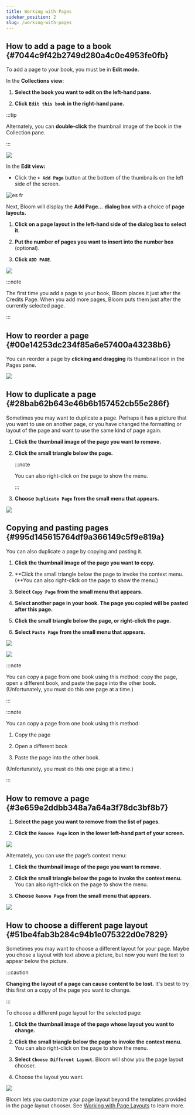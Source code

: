 ```yaml
---
title: Working with Pages
sidebar_position: 2
slug: /working-with-pages
---
```




## How to add a page to a book {#7044c9f42b2749d280a4c0e4953fe0fb}


To add a page to your book, you must be in **Edit mode.**


In the **Collections view**:


<div class='notion-row'>
<div class='notion-column' style={{width: 'calc((100% - (min(32px, 4vw) * 1)) * 0.3125)'}}>

1. **Select the book you want to edit on the left-hand pane.**

2. **Click** **`Edit this book`** **in the right-hand pane.**


:::tip

Alternately, you can **double-click** the thumbnail image of the book in the Collection pane. 

:::





</div><div className='notion-spacer'></div>

<div class='notion-column' style={{width: 'calc((100% - (min(32px, 4vw) * 1)) * 0.6875)'}}>


![](./1458712021.png)


</div><div className='notion-spacer'></div>
</div>


In the **Edit view:** 


<div class='notion-row'>
<div class='notion-column' style={{width: 'calc((100% - (min(32px, 4vw) * 1)) * 0.3125)'}}>

- Click the **`+ Add Page`** button at the bottom of the thumbnails on the left side of the screen.


</div><div className='notion-spacer'></div>

<div class='notion-column' style={{width: 'calc((100% - (min(32px, 4vw) * 1)) * 0.6875)'}}>


![es  fr](./131531486.png)


</div><div className='notion-spacer'></div>
</div>


Next, Bloom will display the **Add Page...** **dialog box** with a choice of **page layouts.**


<div class='notion-row'>
<div class='notion-column' style={{width: 'calc((100% - (min(32px, 4vw) * 1)) * 0.3125)'}}>

1. **Click on a page layout in the left-hand side of the dialog box to select it.**

2. **Put the number of pages you want to insert into the number box** (optional).

3. **Click** **`ADD PAGE`**.

</div><div className='notion-spacer'></div>

<div class='notion-column' style={{width: 'calc((100% - (min(32px, 4vw) * 1)) * 0.6875)'}}>


![](./1697709627.png)


</div><div className='notion-spacer'></div>
</div>


:::note

The first time you add a page to your book, Bloom places it just after the Credits Page. When you add more pages, Bloom puts them just after the currently selected page.

:::




## How to reorder a page {#00e14253dc234f85a6e57400a43238b6}


<div class='notion-row'>
<div class='notion-column' style={{width: 'calc((100% - (min(32px, 4vw) * 1)) * 0.1875)'}}>


You can reorder a page by **clicking and dragging** its thumbnail icon in the Pages pane. 


</div><div className='notion-spacer'></div>

<div class='notion-column' style={{width: 'calc((100% - (min(32px, 4vw) * 1)) * 0.8125)'}}>


![](./1467022563.gif)


</div><div className='notion-spacer'></div>
</div>


## How to duplicate a page {#28bab62b643e46b6b157452cb55e286f}


Sometimes you may want to duplicate a page. Perhaps it has a picture that you want to use on another page, or you have changed the formatting or layout of the page and want to use the same kind of page again. 


<div class='notion-row'>
<div class='notion-column' style={{width: 'calc((100% - (min(32px, 4vw) * 1)) * 0.4375)'}}>

1. **Click the thumbnail image of the page you want to remove.**

2. **Click the small triangle below the page.**

	:::note
	
	You can also right-click on the page to show the menu. 
	
	:::
	
	


3. **Choose** **`Duplicate Page`** **from the small menu that appears.**

</div><div className='notion-spacer'></div>

<div class='notion-column' style={{width: 'calc((100% - (min(32px, 4vw) * 1)) * 0.5625)'}}>


![](./772625644.png)


</div><div className='notion-spacer'></div>
</div>


## Copying and pasting pages {#995d145615764df9a366149c5f9e819a}


You can also duplicate a page by copying and pasting it. 


<div class='notion-row'>
<div class='notion-column' style={{width: 'calc((100% - (min(32px, 4vw) * 1)) * 0.4375)'}}>

1. **Click the thumbnail image of the page you want to copy.**

2. **Click the small triangle below the page to invoke the context menu. (**You can also right-click on the page to show the menu.)

3. **Select** **`Copy Page`** **from the small menu that appears.**

4. **Select another page in your book. The page you copied will be pasted after this page.**

5. **Click the small triangle below the page, or right-click the page.**

6. **Select** **`Paste Page`** **from the small menu that appears.**


</div><div className='notion-spacer'></div>

<div class='notion-column' style={{width: 'calc((100% - (min(32px, 4vw) * 1)) * 0.5625)'}}>


![](./1043375543.png)



![](./799961327.png)


</div><div className='notion-spacer'></div>
</div>


:::note

You can copy a page from one book using this method: copy the page, open a different book, and paste the page into the other book. (Unfortunately, you must do this one page at a time.)

:::




:::note

You can copy a page from one book using this method:
1. Copy the page

2. Open a different book

3. Paste the page into the other book.

(Unfortunately, you must do this one page at a time.)

:::




## How to remove a page {#3e659e2ddbb348a7a64a3f78dc3bf8b7}


<div class='notion-row'>
<div class='notion-column' style={{width: 'calc((100% - (min(32px, 4vw) * 1)) * 0.4375)'}}>

1. **Select the page you want to remove from the list of pages.**

2. **Click the** **`Remove Page`** **icon in the lower left-hand part of your screen.**


</div><div className='notion-spacer'></div>

<div class='notion-column' style={{width: 'calc((100% - (min(32px, 4vw) * 1)) * 0.5625)'}}>


![](./838861558.png)


</div><div className='notion-spacer'></div>
</div>


Alternately, you can use the page’s context menu: 


<div class='notion-row'>
<div class='notion-column' style={{width: 'calc((100% - (min(32px, 4vw) * 1)) * 0.4375)'}}>

1. **Click the thumbnail image of the page you want to remove.**

2. **Click the small triangle below the page to invoke the context menu.** You can also right-click on the page to show the menu.

3. **Choose** **`Remove Page`** **from the small menu that appears.**

</div><div className='notion-spacer'></div>

<div class='notion-column' style={{width: 'calc((100% - (min(32px, 4vw) * 1)) * 0.5625)'}}>


![](./595507236.png)


</div><div className='notion-spacer'></div>
</div>


## How to choose a different page layout {#51be4fab3b284c94b1e075322d0e7829}


Sometimes you may want to choose a different layout for your page. Maybe you chose a layout with text above a picture, but now you want the text to appear below the picture. 


:::caution

**Changing the layout of a page can cause content to be lost.** It's best to try this first on a copy of the page you want to change.

:::




To choose a different page layout for the selected page:


<div class='notion-row'>
<div class='notion-column' style={{width: 'calc((100% - (min(32px, 4vw) * 1)) * 0.5)'}}>

1. **Click the thumbnail image of the page whose layout you want to change.**

2. **Click the small triangle below the page to invoke the context menu.** You can also right-click on the page to show the menu.

3. **Select** **`Choose Different Layout`**. Bloom will show you the page layout chooser.

4. Choose the layout you want.

</div><div className='notion-spacer'></div>

<div class='notion-column' style={{width: 'calc((100% - (min(32px, 4vw) * 1)) * 0.5)'}}>


![](./235892091.png)


</div><div className='notion-spacer'></div>
</div>


Bloom lets you customize your page layout beyond the templates provided in the page layout chooser. See [Working with Page Layouts](https://www.notion.so/98df53133ba24ab9bfc72b5460272a0a) to learn more.

